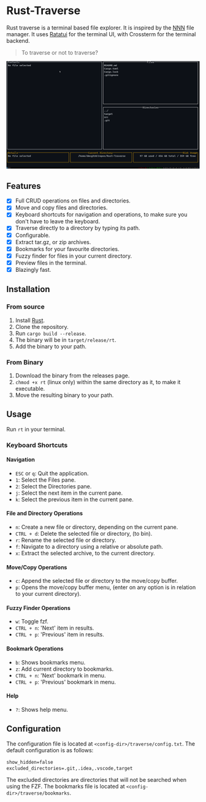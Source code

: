 # Rust-Traverse

Rust traverse is a terminal based file explorer. It is inspired by the [NNN](https://github.com/jarun/nnn) file manager. It uses [Ratatui](https://github.com/tui-rs-revival/ratatui) for the terminal UI, with Crossterm for the terminal backend.

> To traverse or not to traverse?

![](traverse.gif)

## Features

- [x] Full CRUD operations on files and directories.
- [x] Move and copy files and directories.
- [x] Keyboard shortcuts for navigation and operations, to make sure you don't have to leave the keyboard.
- [x] Traverse directly to a directory by typing its path.
- [x] Configurable.
- [x] Extract tar.gz, or zip archives.
- [x] Bookmarks for your favourite directories.
- [x] Fuzzy finder for files in your current directory.
- [x] Preview files in the terminal.
- [x] Blazingly fast.

## Installation

### From source

1. Install [Rust](https://www.rust-lang.org/tools/install).
2. Clone the repository.
3. Run `cargo build --release`.
4. The binary will be in `target/release/rt`.
5. Add the binary to your path.

### From Binary

1. Download the binary from the releases page.
2. `chmod +x rt` (linux only) within the same directory as it, to make it executable.
3. Move the resulting binary to your path.

## Usage

Run `rt` in your terminal.

### Keyboard Shortcuts

#### Navigation

- `ESC` or `q`: Quit the application.
- `1`: Select the Files pane.
- `2`: Select the Directories pane.
- `j`: Select the next item in the current pane.
- `k`: Select the previous item in the current pane.

#### File and Directory Operations

- `n`: Create a new file or directory, depending on the current pane.
- `CTRL + d`: Delete the selected file or directory, (to bin).
- `r`: Rename the selected file or directory.
- `f`: Navigate to a directory using a relative or absolute path.
- `x`: Extract the selected archive, to the current directory.

#### Move/Copy Operations

- `c`: Append the selected file or directory to the move/copy buffer.
- `p`: Opens the move/copy buffer menu, (enter on any option is in relation to your current directory).

#### Fuzzy Finder Operations

- `w`: Toggle fzf.
- `CTRL + n`: 'Next' item in results.
- `CTRL + p`: 'Previous' item in results.

#### Bookmark Operations

- `b`: Shows bookmarks menu.
- `z`: Add current directory to bookmarks.
- `CTRL + n`: 'Next' bookmark in menu.
- `CTRL + p`: 'Previous' bookmark in menu.

#### Help

- `?`: Shows help menu.

## Configuration

The configuration file is located at `<config-dir>/traverse/config.txt`. The default configuration is as follows:

```
show_hidden=false
excluded_directories=.git,.idea,.vscode,target
```

The excluded directories are directories that will not be searched when using the FZF.
The bookmarks file is located at `<config-dir>/traverse/bookmarks`.
